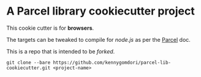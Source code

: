 # A Parcel library cookiecutter project
This cookie cutter is for **browsers**.


The targets can be tweaked to compile for *node.js* as per
the [Parcel](https://parceljs.org/features/targets/) doc.


This is a repo that is intended to be *forked*.
```
git clone --bare https://github.com/kennygomdori/parcel-lib-cookiecutter.git <project-name>
```
